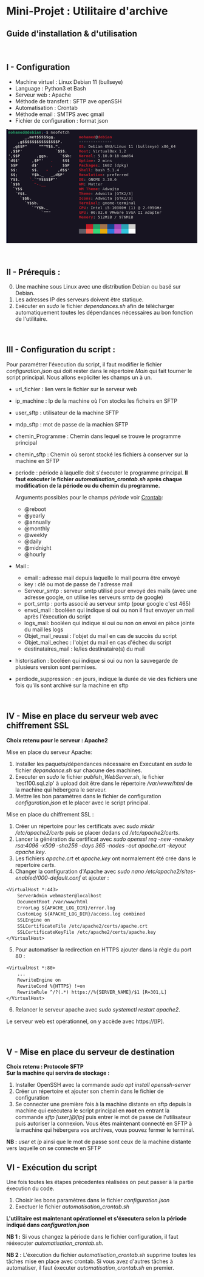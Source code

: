 # **Mini-Projet : Utilitaire d'archive**

## **Guide d'installation & d'utilisation**

<br>

## **I - Configuration**

- Machine virtuel : Linux Debian 11 (bullseye)
- Language : Python3 et Bash
- Serveur web : Apache
- Méthode de transfert : SFTP ave openSSH
- Automatisation : Crontab
- Méthode email : SMTPS avec gmail
- Fichier de configuration : format json

![alt text](neofetch.png)

<br>

## **II - Prérequis :**

0. Une machine sous Linux avec une distribution Debian ou basé sur Debian.
1. Les adresses IP des serveurs doivent être statique.
2. Exécuter en _sudo_ le fichier _dependances.sh_ afin de télécharger automatiquement toutes les dépendances nécessaires au bon fonction de l'utilitaire.

<br>

## **III - Configuration du script :**

Pour paramétrer l'éxecution du script, il faut modifier le fichier _configuration.json_ qui doit rester dans le répertoire _Main_ qui fait tourner le script principal. Nous allons expliciter les champs un à un.

- url_fichier : lien vers le fichier sur le serveur web
- ip_machine : Ip de la machine où l'on stocks les ficheirs en SFTP
- user_sftp : utilisateur de la machine SFTP
- mdp_sftp : mot de passe de la machien SFTP
- chemin_Programme : Chemin dans lequel se trouve le programme principal
- chemin_sftp : Chemin où seront stocké les fichiers à conserver sur la machine en SFTP
- periode : période à laquelle doit s'éxecuter le programme principal. **Il faut exécuter le fichier _automatisation_crontab.sh_ après chaque modification de la période ou du chemin du programme.**

  Arguments possibles pour le champs _période_ voir [Crontab](https://crontab.guru/):

  - @reboot
  - @yearly
  - @annually
  - @monthly
  - @weekly
  - @daily
  - @midnight
  - @hourly

- Mail :
  - email : adresse mail depuis laquelle le mail pourra être envoyé
  - key : clé ou mot de passe de l'adresse mail
  - Serveur_smtp : serveur smtp utilisé pour envoyé des mails (avec une adresse google, on utilise les serveurs smtp de google)
  - port_smtp : ports associé au serveur smtp (pour google c'est 465)
  - envoi_mail : booléen qui indique si oui ou non il faut envoyer un mail après l'éxecution du script
  - logs_mail: booléen qui indique si oui ou non on envoi en pièce jointe du mail les logs
  - Objet_mail_reussi : l'objet du mail en cas de succès du script
  - Objet_mail_echec : l'objet du mail en cas d'échec du script
  - destinataires_mail : le/les destinataire(s) du mail
- historisation : booléen qui indique si oui ou non la sauvegarde de plusieurs version sont permises.
- perdiode_suppression : en jours, indique la durée de vie des fichiers une fois qu'ils sont archivé sur la machine en sftp

<br>

## **IV - Mise en place du serveur web avec chiffrement SSL**

**Choix retenu pour le serveur : Apache2**

Mise en place du serveur Apache:

1. Installer les paquets/dépendances nécessaire en Executant en _sudo_ le fichier _depandance.sh_ sur chacune des machines.
2. Executer en _sudo_ le fichier _publish_WebServer.sh_, le fichier 'test100.sql.zip' à upload doit être dans le répertoire _/var/www/html_ de la machine qui hébergera le serveur.
3. Mettre les bon paramètres dans le fichier de configuration _configuration.json_ et le placer avec le script principal.

Mise en place du chiffrement SSL :

1. Créer un répertoire pour les certificats avec _sudo mkdir /etc/apache2/certs_ puis se placer dedans _cd /etc/apache2/certs_.
2. Lancer la génération du certificat avec _sudo openssl req -new -newkey rsa:4096 -x509 -sha256 -days 365 -nodes -out apache.crt -keyout apache.key_.
3. Les fichiers _apache.crt_ et _apache.key_ ont normalement été crée dans le repertoire _certs_.
4. Changer la configuration d'Apache avec _sudo nano /etc/apache2/sites-enabled/000-default.conf_ et ajouter :

```
<VirtualHost *:443>
    ServerAdmin webmaster@localhost
    DocumentRoot /var/www/html
    ErrorLog ${APACHE_LOG_DIR}/error.log
    CustomLog ${APACHE_LOG_DIR}/access.log combined
    SSLEngine on
    SSLCertificateFile /etc/apache2/certs/apache.crt
    SSLCertificateKeyFile /etc/apache2/certs/apache.key
</VirtualHost>
```

5. Pour automatiser la redirection en HTTPS ajouter dans la règle du port 80 :

```
<VirtualHost *:80>
    ...
    RewriteEngine on
    RewriteCond %{HTTPS} !=on
    RewriteRule ^/?(.*) https://%{SERVER_NAME}/$1 [R=301,L]
</VirtualHost>
```

6. Relancer le serveur apache avec _sudo systemctl restart apache2_.

Le serveur web est opérationnel, on y accède avec https://[IP].

<br>

## **V - Mise en place du serveur de destination**

**Choix retenu : Protocole SFTP**
<br>
**Sur la machine qui servira de stockage :**

1. Installer OpenSSH avec la commande _sudo apt install openssh-server_
2. Créer un répertoire et ajouter son chemin dans le fichier de configuration
3. Se connecter une première fois à la machine distante en sftp depuis la machine qui exécutera le script principal en **root** en entrant la commande _sftp [user]@[ip]_ puis entrer le mot de passe de l'utilisateur puis autoriser la connexion. Vous êtes maintenant connecté en SFTP à la machine qui hébergera vos archives, vous pouvez fermer le terminal.

**NB :** _user_ et _ip_ ainsi que le mot de passe sont ceux de la machine distante vers laquelle on se connecte en SFTP

## **VI - Exécution du script**

Une fois toutes les étapes précedentes réalisées on peut passer à la partie éxecution du code.

1. Choisir les bons paramètres dans le fichier _configuration.json_
2. Exectuer le fichier _automatisation_crontab.sh_

**L'utilitaire est maintenant opérationnel et s'éxecutera selon la période indiqué dans _configuration.json_**

**NB 1 :** Si vous changez la période dans le fichier configuration, il faut rééxecuter _automatisation_crontab.sh_.

**NB 2 :** L'éxecution du fichier _automatisation_crontab.sh_ supprime toutes les tâches mise en place avec crontab. Si vous avez d'autres tâches à automatiser, il faut éxecuter _automatisation_crontab.sh_ en premier.
